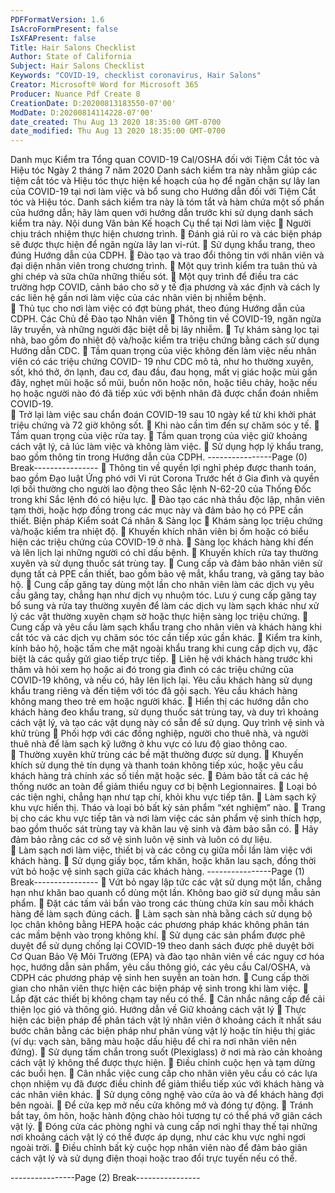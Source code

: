 ```yaml
---
PDFFormatVersion: 1.6
IsAcroFormPresent: false
IsXFAPresent: false
Title: Hair Salons Checklist
Author: State of California
Subject: Hair Salons Checklist
Keywords: "COVID-19, checklist coronavirus, Hair Salons"
Creator: Microsoft® Word for Microsoft 365
Producer: Nuance Pdf Create 8
CreationDate: D:20200813183550-07'00'
ModDate: D:20200814114228-07'00'
date_created: Thu Aug 13 2020 18:35:00 GMT-0700
date_modified: Thu Aug 13 2020 18:35:00 GMT-0700
---
```

Danh mục Kiểm tra Tổng quan COVID-19 Cal/OSHA 
đối với Tiệm Cắt tóc và Hiệu tóc 
Ngày 2 tháng 7 năm 2020 
Danh sách kiểm tra này nhằm giúp các tiệm cắt tóc và Hiệu tóc thực hiện kế hoạch của họ để ngăn chặn 
sự lây lan của COVID-19 tại nơi làm việc và bổ sung cho Hướng dẫn đối với Tiệm Cắt tóc và Hiệu tóc. 
Danh sách kiểm tra này là tóm tắt và hàm chứa một số phần của hướng dẫn; hãy làm quen với hướng 
dẫn trước khi sử dụng danh sách kiểm tra này. 
Nội dung Văn bản Kế hoạch Cụ thể tại Nơi làm 
việc 
 Người chịu trách nhiệm thực hiện chương trình. 
 Đánh giá rủi ro và các biện pháp sẽ được thực hiện để ngăn ngừa lây lan vi-rút. 
 Sử dụng khẩu trang, theo đúng Hướng dẫn của CDPH. 
 Đào tạo và trao đổi thông tin với nhân viên và đại diện nhân viên trong chương trình. 
 Một quy trình kiểm tra tuân thủ và ghi chép và sữa chữa những thiếu sót. 
 Một quy trình để điều tra các trường hợp COVID, cảnh báo cho sở y tế địa phương và 
xác định và cách ly các liên hệ gần nơi làm việc của các nhân viên bị nhiễm bệnh.  
 Thủ tục cho nơi làm việc có đợt bùng phát, theo đúng Hướng dẫn của CDPH. 
Các Chủ đề Đào tạo Nhân viên 
 Thông tin về COVID-19, ngăn ngừa lây truyền, và những người đặc biệt dễ bị lây nhiễm. 
 Tự khám sàng lọc tại nhà, bao gồm đo nhiệt độ và/hoặc kiểm tra triệu chứng bằng cách 
sử dụng Hướng dẫn CDC. 
 Tầm quan trọng của việc không đến làm việc nếu nhân viên có các triệu chứng COVID-
19 như CDC mô tả, như ho thường xuyên, sốt, khó thở, ớn lạnh, đau cơ, đau đầu, đau 
họng, mất vị giác hoặc mùi gần đây, nghẹt mũi hoặc sổ mũi, buồn nôn hoặc nôn, hoặc 
tiêu chảy, hoặc nếu họ hoặc người nào đó đã tiếp xúc với bệnh nhân đã được chẩn đoán 
nhiễm COVID-19.  
 Trở lại làm việc sau chẩn đoán COVID-19 sau 10 ngày kể từ khi khởi phát triệu chứng và 
72 giờ không sốt. 
 Khi nào cần tìm đến sự chăm sóc y tế. 
 Tầm quan trọng của việc rửa tay. 
 Tầm quan trọng của việc giữ khoảng cách vật lý, cả lúc làm việc và không làm việc. 
 Sử dụng hợp lý khẩu trang, bao gồm thông tin trong Hướng dẫn của CDPH. 
----------------Page (0) Break----------------
 Thông tin về quyền lợi nghỉ phép được thanh toán, bao gồm Đạo luật Ứng phó với Vi rút 
Corona Trước hết ở Gia đình và quyền lợi bồi thường cho người lao động theo Sắc lệnh 
N-62-20 của Thống Đốc trong khi Sắc lệnh đó có hiệu lực. 
 Đào tạo các nhà thầu độc lập, nhân viên tạm thời, hoặc hợp đồng trong các mục này và 
đảm bảo họ có PPE cần thiết. 
Biện pháp Kiểm soát Cá nhân & Sàng lọc 
 Khám sàng lọc triệu chứng và/hoặc kiểm tra nhiệt độ. 
 Khuyến khích nhân viên bị ốm hoặc có biểu hiện các triệu chứng của COVID-19 ở nhà. 
 Sàng lọc khách hàng khi đến và lên lịch lại những người có chỉ dấu bệnh. 
 Khuyến khích rửa tay thường xuyên và sử dụng thuốc sát trùng tay. 
 Cung cấp và đảm bảo nhân viên sử dụng tất cả PPE cần thiết, bao gồm bảo vệ mắt, 
khẩu trang, và găng tay bảo hộ. 
 Cung cấp găng tay dùng một lần cho nhân viên làm các dịch vụ yêu cầu găng tay, chẳng 
hạn như dịch vụ nhuộm tóc. Lưu ý cung cấp găng tay bổ sung và rửa tay thường xuyên 
để làm các dịch vụ làm sạch khác như xử lý các vật thường xuyên chạm sờ hoặc thực 
hiện sàng lọc triệu chứng. 
 Cung cấp và yêu cầu làm sạch khẩu trang cho nhân viên và khách hàng khi cắt tóc và 
các dịch vụ chăm sóc tóc cần tiếp xúc gần khác. 
 Kiểm tra kính, kính bảo hộ, hoặc tấm che mặt ngoài khẩu trang khi cung cấp dịch vụ, đặc 
biệt là các quầy gửi giao tiếp trực tiếp. 
 Liên hệ với khách hàng trước khi thăm và hỏi xem họ hoặc ai đó trong gia đình có các 
triệu chứng của COVID-19 không, và nếu có, hãy lên lịch lại. Yêu cầu khách hàng sử 
dụng khẩu trang riêng và đến tiệm với tóc đã gội sạch. Yêu cầu khách hàng không mang 
theo trẻ em hoặc người khác. 
 Hiển thị các hướng dẫn cho khách hàng đeo khẩu trang, sử dụng thuốc sát trùng tay, và 
duy trì khoảng cách vật lý, và tạo các vật dụng này có sẵn để sử dụng. 
Quy trình vệ sinh và khử trùng 
 Phối hợp với các đồng nghiệp, người cho thuê nhà, và người thuê nhà để làm sạch kỹ 
lưỡng ở khu vực có lưu độ giao thông cao.  
 Thường xuyên khử trùng các bề mặt thường được sử dụng. 
 Khuyến khích sử dụng thẻ tín dụng và thanh toán không tiếp xúc, hoặc yêu cầu khách 
hàng trả chính xác số tiền mặt hoặc séc. 
 Đảm bảo tất cả các hệ thống nước an toàn để giảm thiểu nguy cơ bị bệnh Legionnaires. 
 Loại bỏ các tiện nghi, chẳng hạn như tạp chí, khỏi khu vực tiếp tân. 
 Làm sạch kỹ khu vực hiển thị. Tháo và loại bỏ bất kỳ sản phẩm “xét nghiệm” nào. 
 Trang bị cho các khu vực tiếp tân và nơi làm việc các sản phẩm vệ sinh thích hợp, bao 
gồm thuốc sát trùng tay và khăn lau vệ sinh và đảm bảo sẵn có. 
 Hãy đảm bảo rằng các cơ sở vệ sinh luôn vệ sinh và luôn có dự liệu.  
 Làm sạch nơi làm việc, thiết bị và các công cụ giữa mỗi lần làm việc với khách hàng. 
 Sử dụng giấy bọc, tấm khăn, hoặc khăn lau sạch, đồng thời vứt bỏ hoặc vệ sinh sạch 
giữa các khách hàng. 
----------------Page (1) Break----------------
 Vứt bỏ ngay lập tức các vật sử dụng một lần, chẳng hạn như khăn bao quanh cổ dùng 
một lần. Không bao giờ sử dụng mẫu sản phẩm. 
 Đặt các tấm vải bẩn vào trong các thùng chứa kín sau mỗi khách hàng để làm sạch đúng 
cách. 
 Làm sạch sàn nhà bằng cách sử dụng bộ lọc chân không bằng HEPA hoặc các phương 
pháp khác không phân tán các mầm bệnh vào trong không khí. 
 Sử dụng các sản phẩm được phê duyệt để sử dụng chống lại COVID-19 theo danh sách 
được phê duyệt bởi Cơ Quan Bảo Vệ Môi Trường (EPA) và đào tạo nhân viên về các 
nguy cơ hóa học, hướng dẫn sản phẩm, yêu cầu thông gió, các yêu cầu Cal/OSHA, và 
CDPH các phương pháp vệ sinh hen suyễn an toàn hơn. 
 Cung cấp thời gian cho nhân viên thực hiện các biện pháp vệ sinh trong khi làm việc. 
 Lắp đặt các thiết bị không chạm tay nếu có thể. 
 Cân nhắc nâng cấp để cải thiện lọc gió và thông gió. 
Hướng dẫn về Giữ khoảng cách vật lý 
 Thực hiện các biện pháp để phân tách vật lý nhân viên ở khoảng cách ít nhất sáu bước 
chân bằng các biện pháp như phân vùng vật lý hoặc tín hiệu thị giác (ví dụ: vạch sàn, 
băng màu hoặc dấu hiệu để chỉ ra nơi nhân viên nên đứng). 
 Sử dụng tấm chắn trong suốt (Plexiglass) ở nơi mà rào cản khoảng cách vật lý không thể 
được thực hiện. 
 Điều chỉnh cuộc hẹn và tạm dừng các buổi hẹn. 
 Cân nhắc việc cung cấp cho nhân viên yêu cầu có các lựa chọn nhiệm vụ đã được điều 
chỉnh để giảm thiểu tiếp xúc với khách hàng và các nhân viên khác. 
 Sử dụng công nghệ vào cửa ảo và để khách hàng đợi bên ngoài. 
 Để cửa kẹp mở nếu cửa không mở và đóng tự động. 
 Tránh bắt tay, ôm hôn, hoặc hành động chào hỏi tương tự có thể phá vỡ giãn cách vật lý. 
 Đóng cửa các phòng nghỉ và cung cấp nơi nghỉ thay thế tại những nơi khoảng cách vật lý 
có thể được áp dụng, như các khu vực nghỉ ngơi ngoài trời. 
 Điều chỉnh bất kỳ cuộc họp nhân viên nào để đảm bảo giãn cách vật lý và sử dụng điện 
thoại hoặc trao đổi trực tuyến nếu có thể. 
 
----------------Page (2) Break----------------
